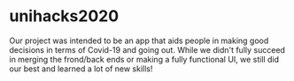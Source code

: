 # unihacks2020
Our project was intended to be an app that aids people in making good decisions in terms of Covid-19 and going out.  While we didn't fully succeed in merging the frond/back ends or making a fully functional UI, we still did our best and learned a lot of new skills!
